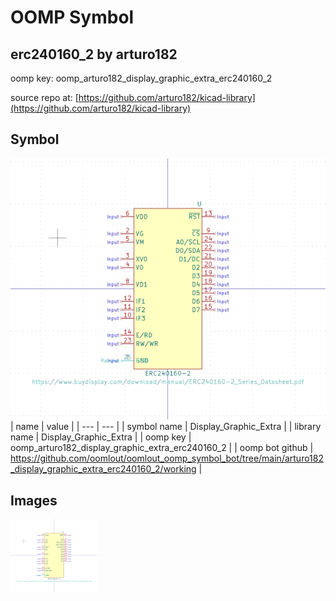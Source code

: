 # OOMP Symbol  
## erc240160_2  by arturo182  
  
oomp key: oomp_arturo182_display_graphic_extra_erc240160_2  
  
source repo at: [https://github.com/arturo182/kicad-library](https://github.com/arturo182/kicad-library)  
## Symbol  
  
[![working.png](working_600.png)](working.png)  
| name | value | 
| --- | --- | 
| symbol name | Display_Graphic_Extra | 
| library name | Display_Graphic_Extra | 
| oomp key | oomp_arturo182_display_graphic_extra_erc240160_2 | 
| oomp bot github | https://github.com/oomlout/oomlout_oomp_symbol_bot/tree/main/arturo182_display_graphic_extra_erc240160_2/working | 
## Images  
  
[![working.png](working_140.png)](working.png)  
